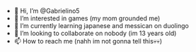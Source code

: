 - 👋 Hi, I’m @Gabrielino5
- 👀 I’m interested in games (my mom grounded me)
- 🌱 I’m currently learning japanese and messican on duolingo
- 💞️ I’m looking to collaborate on nobody (im 13 years old)
- 📫 How to reach me (nahh im not gonna tell this💀💀)

<!---
Gabrielino5/Gabrielino5 is a ✨ special ✨ repository because its `README.md` (this file) appears on your GitHub profile.
You can click the Preview link to take a look at your changes.
--->
